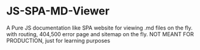 # JS-SPA-MD-Viewer
A Pure JS documentation like SPA website for viewing .md files on the fly. with routing, 404,500 error page and sitemap on the fly. NOT MEANT FOR PRODUCTION, just for learning purposes
